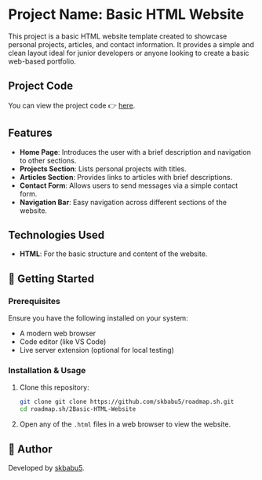 # Project Name: Basic HTML Website

This project is a basic HTML website template created to showcase personal projects, articles, and contact information. It provides a simple and clean layout ideal for junior developers or anyone looking to create a basic web-based portfolio.

## Project Code

You can view the project code 👉 [here](https://github.com/skbabu5/roadmap.sh/tree/main/2Basic-HTML-Website).

## Features

* **Home Page**: Introduces the user with a brief description and navigation to other sections.
* **Projects Section**: Lists personal projects with titles.
* **Articles Section**: Provides links to articles with brief descriptions.
* **Contact Form**: Allows users to send messages via a simple contact form.
* **Navigation Bar**: Easy navigation across different sections of the website.

## Technologies Used

- **HTML**: For the basic structure and content of the website.

## 🚀 Getting Started

### Prerequisites

Ensure you have the following installed on your system:

- A modern web browser
- Code editor (like VS Code)
- Live server extension (optional for local testing)

### Installation & Usage

1. Clone this repository:
   ```bash
   git clone git clone https://github.com/skbabu5/roadmap.sh.git
   cd roadmap.sh/2Basic-HTML-Website   
   ```
2. Open any of the `.html` files in a web browser to view the website.

## 👤 Author

Developed by [skbabu5](https://github.com/skbabu5).

